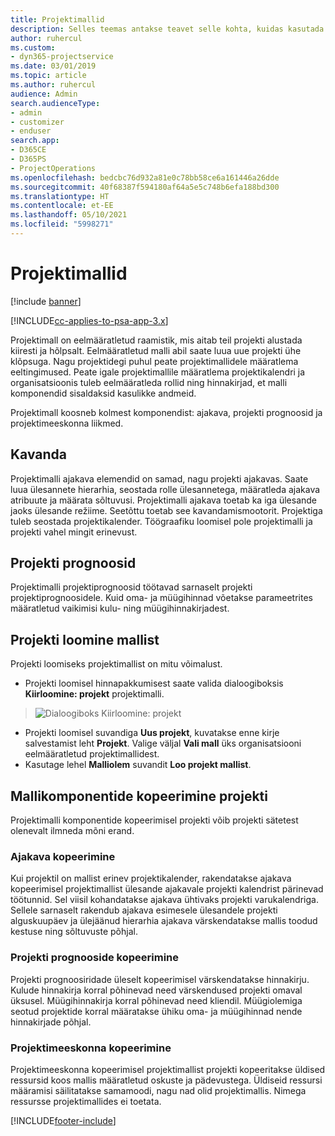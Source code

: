 ```yaml
---
title: Projektimallid
description: Selles teemas antakse teavet selle kohta, kuidas kasutada projektimalle kiireks projekti seadistamiseks.
author: ruhercul
ms.custom:
- dyn365-projectservice
ms.date: 03/01/2019
ms.topic: article
ms.author: ruhercul
audience: Admin
search.audienceType:
- admin
- customizer
- enduser
search.app:
- D365CE
- D365PS
- ProjectOperations
ms.openlocfilehash: bedcbc76d932a81e0c78bb58ce6a161446a26dde
ms.sourcegitcommit: 40f68387f594180af64a5e5c748b6efa188bd300
ms.translationtype: HT
ms.contentlocale: et-EE
ms.lasthandoff: 05/10/2021
ms.locfileid: "5998271"
---
```

# <a name="project-templates"></a>Projektimallid 

[!include [banner](../includes/psa-now-project-operations.md)]

[!INCLUDE[cc-applies-to-psa-app-3.x](../includes/cc-applies-to-psa-app-3x.md)]

Projektimall on eelmääratletud raamistik, mis aitab teil projekti alustada kiiresti ja hõlpsalt. Eelmääratletud malli abil saate luua uue projekti ühe klõpsuga. Nagu projektidegi puhul peate projektimallidele määratlema eeltingimused. Peate igale projektimallile määratlema projektikalendri ja organisatsioonis tuleb eelmääratleda rollid ning hinnakirjad, et malli komponendid sisaldaksid kasulikke andmeid.

Projektimall koosneb kolmest komponendist: ajakava, projekti prognoosid ja projektimeeskonna liikmed.

## <a name="schedule"></a>Kavanda

Projektimalli ajakava elemendid on samad, nagu projekti ajakavas. Saate luua ülesannete hierarhia, seostada rolle ülesannetega, määratleda ajakava atribuute ja määrata sõltuvusi. Projektimalli ajakava toetab ka iga ülesande jaoks ülesande režiime. Seetõttu toetab see kavandamismootorit. Projektiga tuleb seostada projektikalender. Töögraafiku loomisel pole projektimalli ja projekti vahel mingit erinevust.

## <a name="project-estimates"></a>Projekti prognoosid

Projektimalli projektiprognoosid töötavad sarnaselt projekti projektiprognoosidele. Kuid oma- ja müügihinnad võetakse parameetrites määratletud vaikimisi kulu- ning müügihinnakirjadest.

## <a name="creating-a-project-from-a-template"></a>Projekti loomine mallist
 
Projekti loomiseks projektimallist on mitu võimalust.

- Projekti loomisel hinnapakkumisest saate valida dialoogiboksis **Kiirloomine: projekt** projektimalli.

> ![Dialoogiboks Kiirloomine: projekt](media/project-11.png)

- Projekti loomisel suvandiga **Uus projekt**, kuvatakse enne kirje salvestamist leht **Projekt**. Valige väljal **Vali mall** üks organisatsiooni eelmääratletud projektimallidest.
- Kasutage lehel **Malliolem** suvandit **Loo projekt mallist**.

## <a name="copying-components-of-template-to-project"></a>Mallikomponentide kopeerimine projekti

Projektimalli komponentide kopeerimisel projekti võib projekti sätetest olenevalt ilmneda mõni erand.

### <a name="copying-the-schedule"></a>Ajakava kopeerimine

Kui projektil on mallist erinev projektikalender, rakendatakse ajakava kopeerimisel projektimallist ülesande ajakavale projekti kalendrist pärinevad töötunnid. Sel viisil kohandatakse ajakava ühtivaks projekti varukalendriga. Sellele sarnaselt rakendub ajakava esimesele ülesandele projekti alguskuupäev ja ülejäänud hierarhia ajakava värskendatakse mallis toodud kestuse ning sõltuvuste põhjal. 

### <a name="copying-project-estimates"></a>Projekti prognooside kopeerimine 

Projekti prognoosiridade üleselt kopeerimisel värskendatakse hinnakirju. Kulude hinnakirja korral põhinevad need värskendused projekti omaval üksusel. Müügihinnakirja korral põhinevad need kliendil. Müügiolemiga seotud projektide korral määratakse ühiku oma- ja müügihinnad nende hinnakirjade põhjal.

### <a name="copying-a-project-team"></a>Projektimeeskonna kopeerimine

Projektimeeskonna kopeerimisel projektimallist projekti kopeeritakse üldised ressursid koos mallis määratletud oskuste ja pädevustega. Üldiseid ressursi määramisi säilitatakse samamoodi, nagu nad olid projektimallis. Nimega ressursse projektimallides ei toetata.


[!INCLUDE[footer-include](../includes/footer-banner.md)]